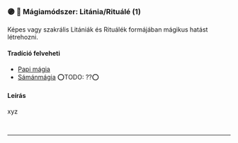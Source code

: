 ### 🟣 💫 Mágiamódszer: Litánia/Rituálé (1)

Képes vagy szakrális Litániák és Rituálék formájában mágikus hatást létrehozni.

#### Tradíció felveheti

- [Papi mágia](../100_papimagia.md)
- [Sámánmágia](../051_07_samanmagia.md) ⭕TODO: ??⭕

#### Leírás

xyz

<br />

---
